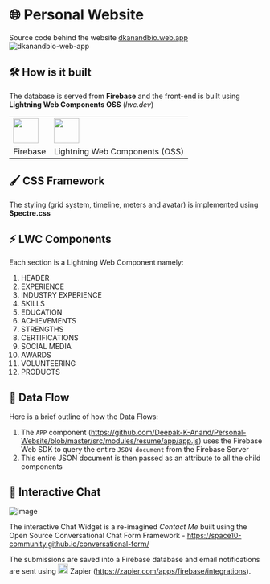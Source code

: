 # 🌐 Personal Website
Source code behind the website [dkanandbio.web.app](https://dkanandbio.web.app)
![dkanandbio-web-app](https://user-images.githubusercontent.com/3683725/81492436-3db17f80-92b5-11ea-9b77-c0a7f48d1221.png)

## 🛠️ How is it built
The database is served from **Firebase** and the front-end is built using **Lightning Web Components OSS** (_lwc.dev_)

<table><tr><td><img src="https://dkanandbio.web.app/resources/img/built_with_firebase.svg" width="50" /></td>
  <td><img src="https://dkanandbio.web.app/resources/img/built_with_lwc.svg" width="50" /></td></tr><tr><td>Firebase</td>
  <td>Lightning Web Components (OSS)</td></tr></table>

## 🖌️ CSS Framework
The styling (grid system, timeline, meters and avatar) is implemented using **Spectre.css**

## ⚡ LWC Components
Each section is a Lightning Web Component namely:
1.  HEADER
2.  EXPERIENCE
3.  INDUSTRY EXPERIENCE
4.  SKILLS
5.  EDUCATION
6.  ACHIEVEMENTS
7.  STRENGTHS
8.  CERTIFICATIONS
9.  SOCIAL MEDIA
10. AWARDS
11. VOLUNTEERING
12. PRODUCTS

## 💾 Data Flow
Here is a brief outline of how the Data Flows:
1.  The `APP` component (https://github.com/Deepak-K-Anand/Personal-Website/blob/master/src/modules/resume/app/app.js) uses the Firebase Web SDK to query the entire `JSON document` from the Firebase Server
2.  This entire JSON document is then passed as an attribute to all the child components

## 💬 Interactive Chat
![image](https://user-images.githubusercontent.com/3683725/81493132-7eac9280-92bb-11ea-8ddb-ceb02664de3f.png)

The interactive Chat Widget is a re-imagined _Contact Me_ built using the Open Source Conversational Chat Form Framework - https://space10-community.github.io/conversational-form/

The submissions are saved into a Firebase database and email notifications are sent using <img src="https://user-images.githubusercontent.com/3683725/81495015-b40cac80-92ca-11ea-957c-d8717f11ff87.png" height="20"/>
 Zapier (https://zapier.com/apps/firebase/integrations).
